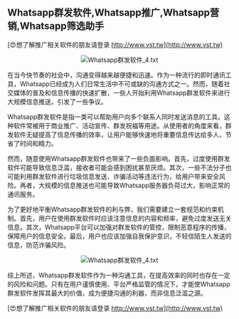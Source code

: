 ## **Whatsapp群发软件,Whatsapp推广,Whatsapp营销,Whatsapp筛选助手**

[😍想了解推广相关软件的朋友请登录 http://www.vst.tw](http://www.vst.tw)

 <center><img src="https://vst.tw/MP4/tuiguang/png/5.png" alt="Whatsapp群发软件_4.txt"></center>

在当今快节奏的社会中，沟通变得越来越便捷和迅速。作为一种流行的即时通讯工具，Whatsapp已经成为人们日常生活中不可或缺的沟通方式之一。然而，随着社交媒体的普及和信息传播的快速扩散，一些人开始利用Whatsapp群发软件来进行大规模信息推送，引发了一些争议。

Whatsapp群发软件是指一类可以帮助用户向多个联系人同时发送消息的工具。这种软件常被用于商业推广、活动宣传、群发祝福等用途。从使用者的角度来看，群发软件无疑提高了信息传播的效率，让用户能够快速地将重要信息传达给多人，节省了时间和精力。

然而，随意使用Whatsapp群发软件也带来了一些负面影响。首先，过度使用群发软件可能导致信息泛滥，接收者可能会感到困扰甚至厌烦。其次，一些不法分子也可能利用群发软件进行垃圾信息发送、诈骗活动等违法行为，给用户带来安全风险。再者，大规模的信息推送也可能导致Whatsapp服务器负荷过大，影响正常的通讯服务。

为了更好地平衡Whatsapp群发软件的利与弊，我们需要建立一套规范和约束机制。首先，用户在使用群发软件时应该注意信息的内容和频率，避免过度发送无关信息。其次，Whatsapp平台可以加强对群发软件的管控，限制恶意程序的传播，保障用户的信息安全。最后，用户也应该加强自我保护意识，不轻信陌生人发送的信息，防范诈骗风险。

 <center><img src="https://vst.tw/MP4/tuiguang/png/2.png" alt="Whatsapp群发软件_4.txt"></center>

综上所述，Whatsapp群发软件作为一种沟通工具，在提高效率的同时也存在一定的风险和问题。只有在用户谨慎使用、平台严格监管的情况下，才能使Whatsapp群发软件发挥其最大的价值，成为便捷沟通的利器，而非信息泛滥之源。

[😍想了解推广相关软件的朋友请登录 http://www.vst.tw](http://www.vst.tw)



